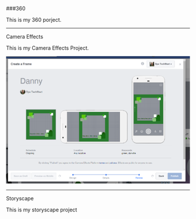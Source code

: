 ###360

This is my 360 porject.

<script src="//360.vizor.io/scripts/embed.js" data-vizorurl="//360.vizor.io/embed/v/7ry" ></script>

***

Camera Effects

This is my Camera Effects Project.

![Capture](https://github.com/DannyThao/DannyThao.github.io/blob/master/Capture.PNG?raw=true "Optional Title")

***

Storyscape

This is my storyscape project

<script src="//360.vizor.io/scripts/embed.js" data-vizorurl="https://patches.vizor.io/embed/danny/small-floating-islands" ></script>
